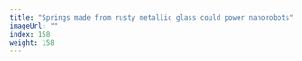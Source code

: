 ```yaml
---
title: "Springs made from rusty metallic glass could power nanorobots"
imageUrl: ""
index: 158
weight: 158
---
```

